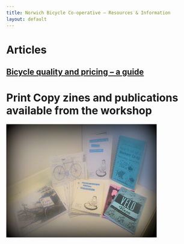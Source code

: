```yaml
---
title: Norwich Bicycle Co-operative – Resources & Information
layout: default
---
```


# Articles

## [Bicycle quality and pricing – a guide](http://www.norwichbicyclerepaircoop.co.uk/resources-information/quality-pricing-guide/)

# Print Copy zines and publications available from the workshop

<img src="/static/images/Zines_for_sale.jpg" width="400" height="300" />
